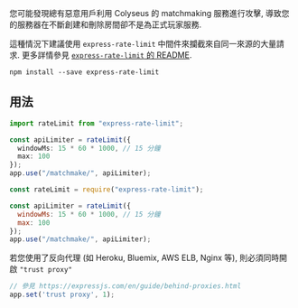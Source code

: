 您可能發現總有惡意用戶利用 Colyseus 的 matchmaking 服務進行攻擊, 導致您的服務器在不斷創建和刪除房間卻不是為正式玩家服務.

這種情況下建議使用 `express-rate-limit` 中間件來攔截來自同一來源的大量請求. 更多詳情參見 [`express-rate-limit` 的 README](https://github.com/nfriedly/express-rate-limit).

```
npm install --save express-rate-limit
```

## 用法

```typescript fct_label="TypeScript"
import rateLimit from "express-rate-limit";

const apiLimiter = rateLimit({
  windowMs: 15 * 60 * 1000, // 15 分鐘
  max: 100
});
app.use("/matchmake/", apiLimiter);
```

```javascript fct_label="JavaScript"
const rateLimit = require("express-rate-limit");

const apiLimiter = rateLimit({
  windowMs: 15 * 60 * 1000, // 15 分鐘
  max: 100
});
app.use("/matchmake/", apiLimiter);
```

若您使用了反向代理 (如 Heroku, Bluemix, AWS ELB, Nginx 等), 則必須同時開啟 `"trust proxy"`

```javascript
// 參見 https://expressjs.com/en/guide/behind-proxies.html
app.set('trust proxy', 1);
```
